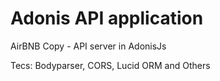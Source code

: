 # Adonis API application

AirBNB Copy - API server in AdonisJs

Tecs: Bodyparser, CORS, Lucid ORM and Others

